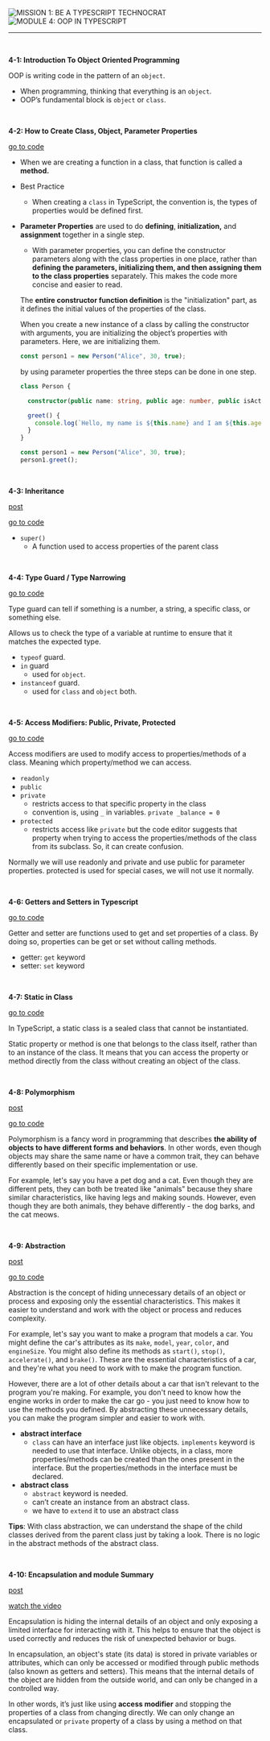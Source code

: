 <img loading="lazy" src="https://readme-typing-svg.demolab.com?font=Poppins&weight=700&size=28&duration=1&pause=1&color=EB008B&center=true&vCenter=true&repeat=false&width=580&height=40&lines=MISSION 1: BE A TYPESCRIPT TECHNOCRAT" alt="MISSION 1: BE A TYPESCRIPT TECHNOCRAT" />

<img loading="lazy" src="https://readme-typing-svg.demolab.com?font=Poppins&weight=600&size=21&duration=1&pause=1&color=00B8B5&center=true&vCenter=true&repeat=false&width=315&height=21&lines=MODULE 4: OOP IN TYPESCRIPT" alt="MODULE 4: OOP IN TYPESCRIPT" />

<hr/>

<br/>

****4-1: Introduction To Object Oriented Programming****

OOP is writing code in the pattern of an `object`.

- When programming, thinking that everything is an `object`.
- OOP’s fundamental block is `object` or `class`.

<br/>

****4-2: How to Create Class, Object, Parameter Properties****

[go to code]()

- When we are creating a function in a class, that function is called a **method.**
- Best Practice
    - When creating a `class` in TypeScript, the convention is, the types of properties would be defined first.
- **Parameter Properties** are used to do **defining**, **initialization,** and **assignment** together in a single step.
    - With parameter properties, you can define the constructor parameters along with the class properties in one place, rather than **defining the parameters, initializing them, and then assigning them to the class properties** separately. This makes the code more concise and easier to read.

    The **entire constructor function definition** is the "initialization" part, as it defines the initial values of the properties of the class.
    
    When you create a new instance of a class by calling the constructor with arguments, you are initializing the object’s properties with parameters. Here, we are initializing them.
    
    ```typescript
    const person1 = new Person("Alice", 30, true);
    ```
    
    by using parameter properties the three steps can be done in one step. 
    
    ```typescript
    class Person {
    
      constructor(public name: string, public age: number, public isActive: boolean) {}
    
      greet() {
        console.log(`Hello, my name is ${this.name} and I am ${this.age} years old.`);
      }
    }
    
    const person1 = new Person("Alice", 30, true);
    person1.greet();   
    ```

<br/>

****4-3: Inheritance****

[post](https://www.linkedin.com/posts/thakur-saad_javascript-oop-inheritance-activity-7031981093293608961-FTeq?utm_source=share&utm_medium=member_desktop)

[go to code]()

- `super()`
    - A function used to access properties of the parent class

<br/>

****4-4: Type Guard / Type Narrowing****

[go to code]()

Type guard can tell if something is a number, a string, a specific class, or something else.

Allows us to check the type of a variable at runtime to ensure that it matches the expected type.

- `typeof` guard.
- `in` guard
    - used for `object`.
- `instanceof` guard.
    - used for `class` and `object` both.

<br/>

****4-5: Access Modifiers: Public, Private, Protected****

[go to code]()

Access modifiers are used to modify access to properties/methods of a class. Meaning which property/method we can access.

- `readonly`
- `public`
- `private`
    - restricts access to that specific property in the class
    - convention is, using `_` in variables. `private _balance = 0`
- `protected`
    - restricts access like `private` but the code editor suggests that property when trying to access the properties/methods of the class from its subclass. So, it can create confusion.

Normally we will use readonly and private and use public for parameter properties. protected is used for special cases, we will not use it normally.

<br/>

****4-6: Getters and Setters in Typescript****

[go to code]()

Getter and setter are functions used to get and set properties of a class. By doing so, properties can be get or set without calling methods.

- getter: `get` keyword
- setter: `set` keyword

<br/>

****4-7: Static in Class****

[go to code]()

In TypeScript, a static class is a sealed class that cannot be instantiated.

Static property or method is one that belongs to the class itself, rather than to an instance of the class. It means that you can access the property or method directly from the class without creating an object of the class.

<br/>

****4-8: Polymorphism****

[post](https://www.linkedin.com/posts/thakur-saad_%3F%3F%3F%3F%3F%3F-%3F%3F%3F%3F%3F%3F%3F%3F-%3F%3F%3F%3F%3F%3F%3F%3F%3F%3F%3F-activity-7032604374765821953-3uCi?utm_source=share&utm_medium=member_desktop)

[go to code]()

Polymorphism is a fancy word in programming that describes **the ability of objects to have different forms and behaviors**. In other words, even though objects may share the same name or have a common trait, they can behave differently based on their specific implementation or use.

For example, let's say you have a pet dog and a cat. Even though they are different pets, they can both be treated like "animals" because they share similar characteristics, like having legs and making sounds. However, even though they are both animals, they behave differently - the dog barks, and the cat meows.

<br/>

****4-9: Abstraction****

[post](https://www.linkedin.com/posts/thakur-saad_oop-abstraction-activity-7031623682670153728-wrQi?utm_source=share&utm_medium=member_desktop)

[go to code]()

Abstraction is the concept of hiding unnecessary details of an object or process and exposing only the essential characteristics. This makes it easier to understand and work with the object or process and reduces complexity.

For example, let's say you want to make a program that models a car. You might define the car's attributes as its `make`, `model`, `year`, `color`, and `engineSize`. You might also define its methods as `start()`, `stop()`, `accelerate()`, and `brake()`. These are the essential characteristics of a car, and they're what you need to work with to make the program function.

However, there are a lot of other details about a car that isn't relevant to the program you're making. For example, you don't need to know how the engine works in order to make the car go - you just need to know how to use the methods you defined. By abstracting these unnecessary details, you can make the program simpler and easier to work with.

- **abstract interface**
    - `class` can have an interface just like objects. `implements` keyword is needed to use that interface. Unlike objects, in a class, more properties/methods can be created than the ones present in the interface. But the properties/methods in the interface must be declared.
- **abstract class**
    - `abstract` keyword is needed.
    - can’t create an instance from an abstract class.
    - we have to `extend` it to use an abstract class

**Tips**: With class abstraction, we can understand the shape of the child classes derived from the parent class just by taking a look. There is no logic in the abstract methods of the abstract class.

<br/>

****4-10: Encapsulation and module Summary****

[post](https://www.linkedin.com/posts/thakur-saad_oop-encapsulation-activity-7032336763230593024-kh4u?utm_source=share&utm_medium=member_desktop)

[watch the video](https://web.programming-hero.com/level2-batch-1/video/level2-batch-1-4-10-encapsulation-and-module-summary)

Encapsulation is hiding the internal details of an object and only exposing a limited interface for interacting with it. This helps to ensure that the object is used correctly and reduces the risk of unexpected behavior or bugs.

In encapsulation, an object's state (its data) is stored in private variables or attributes, which can only be accessed or modified through public methods (also known as getters and setters). This means that the internal details of the object are hidden from the outside world, and can only be changed in a controlled way.

In other words, it’s just like using **access modifier** and stopping the properties of a class from changing directly. We can only change an encapsulated or `private` property of a class by using a method on that class.

